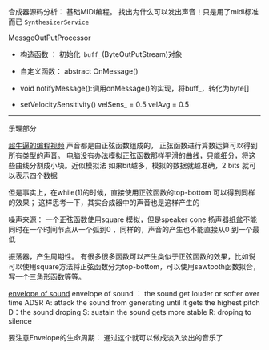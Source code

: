 合成器源码分析：
基础MIDI编程。
找出为什么可以发出声音！只是用了midi标准而已
``SynthesizerService``


MessgeOutPutProcessor 
- 构造函数 ：
初始化`` buff_``(ByteOutPutStream)对象

- 自定义函数：
abstract OnMessage()

- void notifyMessage():调用onMessage()的实现，将buff_，转化为byte[]

- setVelocitySensitivity() velSens_ = 0.5 velAvg = 0.5

*****
乐理部分

[超牛逼的编程视频](https://www.youtube.com/watch?v=tgamhuQnOkM&t=33s)
声音都是由正弦函数组成的，
正弦函数进行算数运算可以得到所有类型的声音。
电脑没有办法模拟正弦函数那样平滑的曲线，只能细分，将这些曲线分割成小块。近似模拟法
如果bit越多，模拟的数据就越准确，2 bits 就可以表示四个数据

但是事实上，在while(1)的时候，直接使用正弦函数的top-bottom 可以得到同样的效果；
这样思考一下，其实合成器中的声音也是这样产生的

噪声来源：
一个正弦函数使用square 模拟，但是speaker cone 扬声器纸盆不能同时在一个时间节点从一个弧到0
，同样的，声音的产生也不能直接从0 到一个最低

振荡器，产生周期性。
有很多很多函数可以产生类似于正弦函数的效果，比如说可以使用square方法将正弦函数分为top-bottom，可以使用sawtooth函数拟合，写一个三角形函数等等。

[envelope of sound](https://www.youtube.com/watch?v=Q-ot9AaJx-Y)
envelope of sound ： the sound get louder or softer over time ADSR
A: attack the sound from generating until it gets the highest pitch
D：the sound droping 
S: sustain the sound gets more stable
R: droping to silence

要注意Envelope的生命周期：
通过这个就可以做成淡入淡出的音乐了
